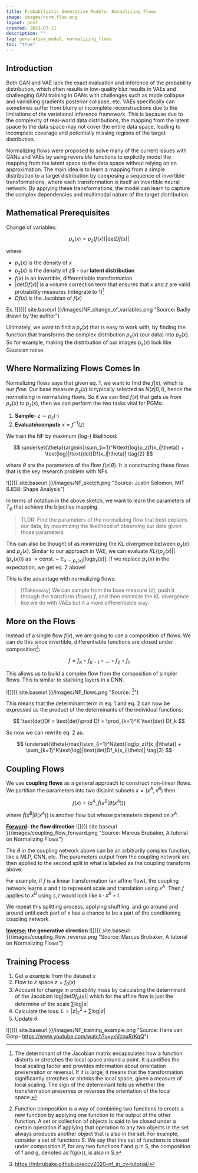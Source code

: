 ```yaml
---
title: Probabilistic Generative Models- Normalizing Flows
image: images/norm_flow.png
layout: post
created: 2023-07-11
description: ""
tag: generative_model, normalizing_flows
toc: "true"
---
```


## Introduction
Both GAN and VAE lack the exact evaluation and inference of the probability distribution, which often results in low-quality blur results in VAEs and challenging GAN training in GANs with challenges such as mode collapse and vanishing gradients posterior collapse, etc. VAEs specifically can sometimes suffer from blurry or incomplete reconstructions due to the limitations of the variational inference framework. This is because due to the complexity of real-world data distributions, the mapping from the latent space to the data space may not cover the entire data space, leading to incomplete coverage and potentially missing regions of the target distribution. 

Normalizing flows were proposed to solve many of the current issues with GANs and VAEs by using reversible functions to explicitly model the mapping from the latent space to the data space without relying on an approximation. The main idea is to learn a mapping from a simple distribution to a target distribution by composing a sequence of invertible transformations, where each transformation is itself an invertible neural network. By applying these transformations, the model can learn to capture the complex dependencies and multimodal nature of the target distribution.

## Mathematical Prerequisites
Change of variables:

$$
p_x(x) = p_z(f(x))|\text{det}Df(x)|
\tag{1}
$$

where:
- $p_x(x)$ is the density of $x$
- $p_z(x)$ is the density of $z$$ - our **latent distribution**
- $f(x)$ is an invertible, differentiable transformation 
- $|\text{det}Df(x)|$ is a volume correction term that ensures that $x$ and $z$ are valid probability measures (integrate to 1)[^3]
- $Df(x)$ is the Jacobian of $f(x)$

Ex.
![]({{ site.baseurl }}/images/NF_change_of_variables.png "Source: Badly drawn by the author")

Ultimately, we want to find a $p_z(x)$ that is easy to work with, by finding the function that transforms the complex distribution $p_x(x)$ (our data) into $p_z(x)$.  So for example, making the distribution of our images $p_x(x)$ look like Gaussian noise. 

## Where Normalizing Flows Comes In
Normalizing flows says that given eq. 1, we want to find the $f(x)$, which is our *flow*.  Our base measure $p_z(x)$ is typically selected as $N(z|0, I)$, hence the *normalizing* in normalizing flows. So if we can find $f(x)$ that gets us from $p_x(x)$ to $p_z(x)$, then we can perform the two tasks vital for PGMs:
1. **Sample**- $z \sim p_z(\cdot)$
2. **Evaluate\compute** $x = f^{-1}(z)$

We train the NF by maximum (log-) likelihood:

$$
\underset{\theta}{argmin}\sum_{i=1}^N\text{log}p_z(f(x_i|\theta)) + \text{log}|\text{det}Df(x_i|\theta)|
\tag{2}
$$

where $\theta$ are the parameters of the flow $f(x|\theta)$. It is constructing these flows that is the key research problem with NFs. 

![]({{ site.baseurl }}/images/NF_sketch.png "Source: Justin Solomon,  MIT 6.838: Shape Analysis")

In terms of notation in the above sketch, we want to learn the parameters of $T_\phi$ that achieve the bijective mapping. 

> TLDR: Find the parameters of the normalizing flow that best explains our data, by maximizing the likelihood of observing our data given those parameters 

This can also be thought of as minimizing the KL divergence between $p_x(x)$ and $p_z(x)$. Similar to our approach in VAE, we can evaluate $KL((p_z(x)||(p_x(x)))$ as $=\text{const.} - \mathbb{E}_{x\sim p_z(x)}[\text{log}p_x(x)]$. If we replace $p_x(x)$ in the expectation, we get eq. 2 above!

This is the advantage with normalizing flows:

>[!Takeaway]
>We can sample from the base measure ($z$), push it through the transform (flows) $f$, and then minimize the KL divergence like we do with VAEs but it a more differentiable way. 

## More on the Flows
Instead of a single flow $f(x)$, we are going to use a composition of flows. We can do this since invertible, differentiable functions are closed under composition[^2]:

$$
f = f_K\circ f_{K-1}\circ...\circ f_2 \circ f_1
$$

This allows us to build a complex flow from the composition of simpler flows. This is similar to stacking layers in a DNN. 

![]({{ site.baseurl }}/images/NF_flows.png "Source: [^1]")

This means that the determinant term in eq. 1 and eq. 2 can now be expressed as the product of the determinants of the individual functions:

$$
\text{det}Df = \text{det}\prod Df = \prod_{k=1}^K \text{det} Df_k
$$

So now we can rewrite eq. 2 as:

$$
\underset{\theta}{max}\sum_{i=1}^N\text{log}p_z(f(x_i|\theta)) + \sum_{k=1}^K\text{log}|\text{det}Df_k(x_i|\theta)|
\tag{3}
$$

## Coupling Flows
We use **coupling flows** as a general approach to construct non-linear flows. We partition the parameters into two disjoint subsets $x = (x^A, x^B)$ then 

$$
f(x) = (x^A, \hat{f}(x^B|\theta(x^A)))
$$

where $\hat{f}(x^B|\theta(x^A))$ is another flow but whose parameters depend on $x^A$. 

**<u>Forward</u>- the flow direction**
![]({{ site.baseurl }}/images/coupling_flow_forward.png "Source: Marcus Brubaker, A tutorial on Normalizing Flows")


The $\theta$ in the coupling network above can be an arbitrarily complex function, like a MLP, CNN, etc. The parameters output from the coupling network are then applied to the second split in what is labeled as the coupling transform above.

For example, if $f$ is a linear transformation (an affine flow), the coupling network learns $s$ and $t$ to represent scale and translation using $x^A$. Then $f$ applies to $x^B$ using $s, t$ would look like $s \cdot x^B + t$.   

We repeat this splitting process, applying shuffling, and go around and around until each part of $x$ has a chance to be a part of the conditioning coupling network. 

**<u>Inverse:</u> the generative direction**
![]({{ site.baseurl }}/images/coupling_flow_reverse.png "Source: Marcus Brubaker, A tutorial on Normalizing Flows")


## Training Process
1. Get a example from the dataset $x$
2. Flow to $z$ space $z=f_\theta(x)$
3. Account for change in probability mass by calculating the determinant of the Jacobian $\text{log}|\text{det}Df_\theta(x)|$ which for the affine flow is just the determine of the scale $\sum\text{log}|s|$
4. Calculate the loss: $L = |z|_2^2 + \sum\text{log}|z|$
5. Update $\theta$

![]({{ site.baseurl }}/images/NF_training_example.png "Source: Hans van Gorp- https://www.youtube.com/watch?v=yxVcnuRrKqQ")


[^1]: https://mbrubake.github.io/eccv2020-nf_in_cv-tutorial/
[^2]: Function composition is a way of combining two functions to create a new function by applying one function to the output of the other function. A set or collection of objects is said to be closed under a certain operation if applying that operation to any two objects in the set always produces another object that is also in the set. For example, consider a set of functions S. We say that this set of functions is closed under composition if, for any two functions f and g in S, the composition of f and g, denoted as f(g(x)), is also in S.
[^3]: The determinant of the Jacobian matrix encapsulates how a function distorts or stretches the local space around a point. It quantifies the local scaling factor and provides information about orientation preservation or reversal. If it is large, it means that the transformation significantly stretches or shrinks the local space, given a measure of local scaling. The sign of the determinant tells us whether the transformation preserves or reverses the orientation of the local space.
